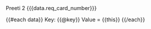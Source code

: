 <!DOCTYPE html>
<html lang="en">
  <head>
    <meta charset="utf-8" />
    <meta http-equiv="X-UA-Compatible" content="IE=edge" />  
    <title>My View App</title>
    <meta name="viewport" content="width=device-width, initial-scale=1.0, viewport-fit=cover" />
    <link rel="stylesheet" type="text/css" href="./style.css" />
  </head>
  <body>
    Preeti 2
{{{data.req_card_number}}}
 
  {{#each data}}
    Key: {{@key}} Value = {{this}}
{{/each}}
  </body>
</html>

